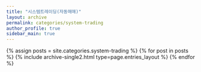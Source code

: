 ```yaml
---
title: "시스템트레이딩(자동매매)"
layout: archive
permalink: categories/system-trading
author_profile: true
sidebar_main: true
---
```



{% assign posts = site.categories.system-trading %}
{% for post in posts %} 
    {% include archive-single2.html type=page.entries_layout %} 
{% endfor %}
